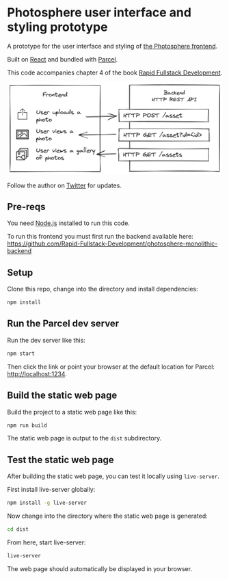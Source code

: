 # Photosphere user interface and styling prototype

A prototype for the user interface and styling of [the Photosphere frontend](https://rapidfullstackdevelopment.com/example-application).

Built on [React](https://reactjs.org/) and bundled with [Parcel](https://parceljs.org/).

This code accompanies chapter 4 of the book [Rapid Fullstack Development](https://rapidfullstackdevelopment.com/).

![Photosphere diagram](docs/Diagram.png)

Follow the author on [Twitter](https://twitter.com/codecapers) for updates.

## Pre-reqs

You need [Node.js](https://nodejs.org/) installed to run this code.

To run this frontend you must first run the backend available here: https://github.com/Rapid-Fullstack-Development/photosphere-monolithic-backend

## Setup

Clone this repo, change into the directory and install dependencies:

```bash
npm install
```

## Run the Parcel dev server

Run the dev server like this:

```bash
npm start
```

Then click the link or point your browser at the default location for Parcel: [http://localhost:1234](http://localhost:1234).

## Build the static web page

Build the project to a static web page like this:

```bash
npm run build
```

The static web page is output to the `dist` subdirectory.

## Test the static web page

After building the static web page, you can test it locally using `live-server`.

First install live-server globally:

```bash
npm install -g live-server
```

Now change into the directory where the static web page is generated:

```bash
cd dist
```

From here, start live-server:

```bash
live-server
```

The web page should automatically be displayed in your browser.